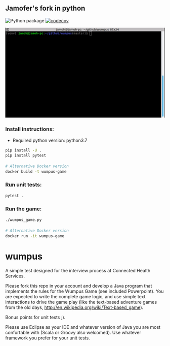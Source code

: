 ## Jamofer's fork in python
![Python package](https://github.com/jamofer/wumpus/workflows/Python%20package/badge.svg)
[![codecov](https://codecov.io/gh/jamofer/wumpus/branch/master/graph/badge.svg)](https://codecov.io/gh/jamofer/wumpus)



![Wumpus Game](demo.gif)

### Install instructions:
* Required python version: python3.7
```bash
pip install -U .
pip install pytest

# Alternative Docker version
docker build -t wumpus-game
```

### Run unit tests:
```bash
pytest .
```

### Run the game:
```bash
./wumpus_game.py

# Alternative Docker version
docker run -it wumpus-game
```
wumpus
======

A simple test designed for the interview process at Connected Health Services. 

Please fork this repo in your account and develop a Java program that implements the rules for the Wumpus Game (see included Powerpoint). You are expected to write the complete game logic, and use simple text interactions to drive the game play (like the text-based adventure games from the old days, http://en.wikipedia.org/wiki/Text-based_game).

Bonus points for unit tests ;).

Please use Eclipse as your IDE and whatever version of Java you are most confortable with (Scala or Groovy also welcomed). Use whatever framework you prefer for your unit tests.
